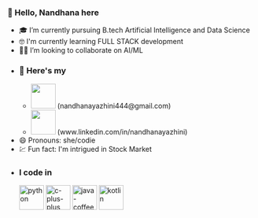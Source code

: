  ### 👋 Hello, Nandhana here
- 🎓 I’m currently pursuing B.tech Artificial Intelligence and Data Science
- 🤓 I'm currently learning FULL STACK development
- 👩‍💻 I’m looking to collaborate on AI/ML
- ### 📱 Here's my
  - <img height="50" width="50" src="https://img.shields.io/badge/Gmail-D14836?style=for-the-badge&logo=gmail&logoColor=white"/>
     (nandhanayazhini444@gmail.com)
  - <img height="50" width="50" src="https://img.shields.io/badge/LinkedIn-0077B5?style=for-the-badge&logo=linkedin&logoColor=white"/> 
     (www.linkedin.com/in/nandhanayazhini)
- 😄 Pronouns: she/codie
- 💹 Fun fact: I'm intrigued in Stock Market
- ### I code in
  <img width="50" height="50" src="https://img.icons8.com/clouds/100/python.png" alt="python"/>
  <img width="50" height="50" src="https://img.icons8.com/nolan/50/c-plus-plus.png" alt="c-plus-plus"/>
  <img width="50" height="50" src="https://img.icons8.com/color/48/java-coffee-cup-logo--v1.png" alt="java-coffee-cup-logo--v1"/>
  <img width="50" height="50" src="https://img.icons8.com/color/50/kotlin.png" alt="kotlin"/>
  
    
  

